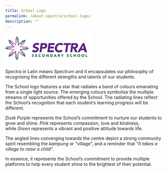 ```yaml
---
title: School Logo
permalink: /about-spectra/school-logo/
description: ""
---
```

![logo_full](/images/logo_full.png)

Spectra in Latin means Spectrum and it encapsulates our philosophy of recognising the different strengths and talents of our students.

The School logo features a star that radiates a band of colours emanating from a single light source. The emerging colours symbolise the multiple streams of opportunities offered by the School. The radiating lines reflect the School’s recognition that each student’s learning progress will be different.

_Dusk Purple_ represents the School’s commitment to nurture our students to grow and shine. _Pink_ represents compassion, love and kindness, while _Green_ represents a vibrant and positive attitude towards life.

The angled lines converging towards the centre depict a strong community spirit resembling the _kampung_ or “village”, and a reminder that _“It takes a village to raise a child”._

In essence, it represents the School’s commitment to provide multiple platforms to help every student shine to the brightest of their potential.

